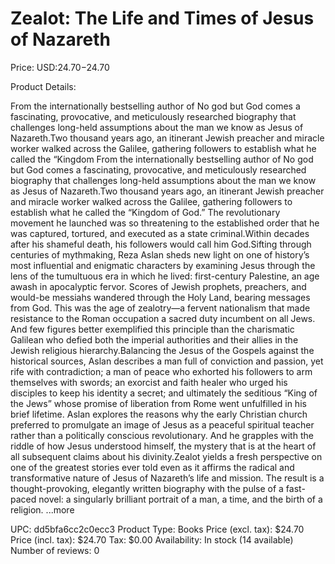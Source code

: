 # Zealot: The Life and Times of Jesus of Nazareth

Price: USD:$24.70-$24.70

Product Details:

From the internationally bestselling author of No god but God comes a fascinating, provocative, and meticulously researched biography that challenges long-held assumptions about the man we know as Jesus of Nazareth.Two thousand years ago, an itinerant Jewish preacher and miracle worker walked across the Galilee, gathering followers to establish what he called the “Kingdom From the internationally bestselling author of No god but God comes a fascinating, provocative, and meticulously researched biography that challenges long-held assumptions about the man we know as Jesus of Nazareth.Two thousand years ago, an itinerant Jewish preacher and miracle worker walked across the Galilee, gathering followers to establish what he called the “Kingdom of God.” The revolutionary movement he launched was so threatening to the established order that he was captured, tortured, and executed as a state criminal.Within decades after his shameful death, his followers would call him God.Sifting through centuries of mythmaking, Reza Aslan sheds new light on one of history’s most influential and enigmatic characters by examining Jesus through the lens of the tumultuous era in which he lived: first-century Palestine, an age awash in apocalyptic fervor. Scores of Jewish prophets, preachers, and would-be messiahs wandered through the Holy Land, bearing messages from God. This was the age of zealotry—a fervent nationalism that made resistance to the Roman occupation a sacred duty incumbent on all Jews. And few figures better exemplified this principle than the charismatic Galilean who defied both the imperial authorities and their allies in the Jewish religious hierarchy.Balancing the Jesus of the Gospels against the historical sources, Aslan describes a man full of conviction and passion, yet rife with contradiction; a man of peace who exhorted his followers to arm themselves with swords; an exorcist and faith healer who urged his disciples to keep his identity a secret; and ultimately the seditious “King of the Jews” whose promise of liberation from Rome went unfulfilled in his brief lifetime. Aslan explores the reasons why the early Christian church preferred to promulgate an image of Jesus as a peaceful spiritual teacher rather than a politically conscious revolutionary. And he grapples with the riddle of how Jesus understood himself, the mystery that is at the heart of all subsequent claims about his divinity.Zealot yields a fresh perspective on one of the greatest stories ever told even as it affirms the radical and transformative nature of Jesus of Nazareth’s life and mission. The result is a thought-provoking, elegantly written biography with the pulse of a fast-paced novel: a singularly brilliant portrait of a man, a time, and the birth of a religion. ...more

UPC: dd5bfa6cc2c0ecc3
Product Type: Books
Price (excl. tax): $24.70
Price (incl. tax): $24.70
Tax: $0.00
Availability: In stock (14 available)
Number of reviews: 0